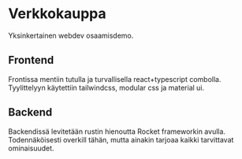 # Verkkokauppa

Yksinkertainen webdev osaamisdemo.

## Frontend
Frontissa mentiin tutulla ja turvallisella react+typescript combolla. Tyylittelyyn käytettiin tailwindcss, modular css ja material ui.

## Backend
Backendissä levitetään rustin hienoutta Rocket frameworkin avulla. Todennäköisesti overkill tähän, mutta ainakin tarjoaa kaikki tarvittavat ominaisuudet.
